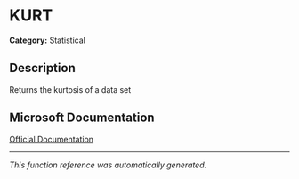 # KURT

**Category:** Statistical

## Description
Returns the kurtosis of a data set

## Microsoft Documentation
[Official Documentation](https://support.microsoft.com//en-us/office/kurt-function-bc3a265c-5da4-4dcb-b7fd-c237789095ab)

---
*This function reference was automatically generated.*
